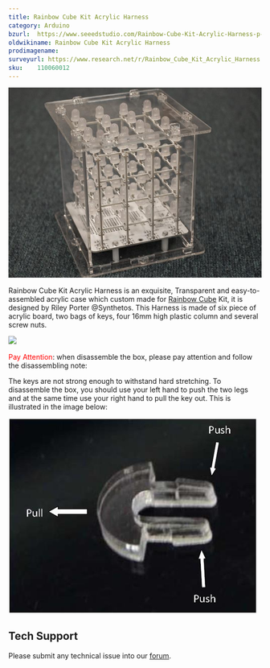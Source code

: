 ```yaml
---
title: Rainbow Cube Kit Acrylic Harness
category: Arduino
bzurl:  https://www.seeedstudio.com/Rainbow-Cube-Kit-Acrylic-Harness-p-1021.html
oldwikiname: Rainbow Cube Kit Acrylic Harness
prodimagename:
surveyurl: https://www.research.net/r/Rainbow_Cube_Kit_Acrylic_Harness
sku:    110060012
---
```

![](https://github.com/SeeedDocument/Rainbow_Cube_Kit_Acrylic_Harness/raw/master/img/Rainbow_Cube_Assembled.jpg)

Rainbow Cube Kit Acrylic Harness is an exquisite, Transparent and easy-to-assembled acrylic case which custom made for [Rainbow Cube](/Rainbow_Cube "Rainbow Cube") Kit, it is designed by Riley Porter @Synthetos. This Harness is made of six piece of acrylic board, two bags of keys, four 16mm high plastic column and several screw nuts.

[![](https://github.com/SeeedDocument/Seeed-WiKi/raw/master/docs/images/300px-Get_One_Now_Banner-ragular.png)](https://www.seeedstudio.com/Rainbow-Cube-Kit-Acrylic-Harness-p-1021.html)

<font color="red">Pay Attention</font>: when disassemble the box, please pay attention and follow the disassembling note:

The keys are not strong enough to withstand hard stretching. To disassemble the box, you should use your left hand to push the two legs and at the same time use your right hand to pull
the key out. This is illustrated in the image below:

![](https://github.com/SeeedDocument/Rainbow_Cube_Kit_Acrylic_Harness/raw/master/img/Rainbow_Cube_key.jpg)

## Tech Support
Please submit any technical issue into our [forum](http://forum.seeedstudio.com/). 
